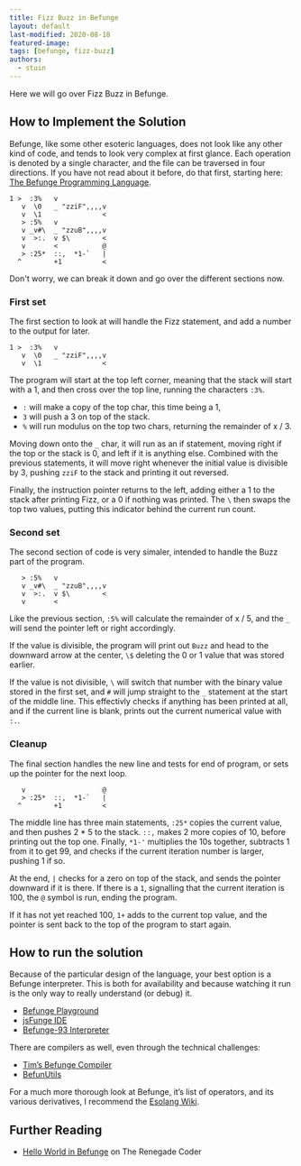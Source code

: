 ```yaml
---
title: Fizz Buzz in Befunge
layout: default
last-modified: 2020-08-18
featured-image:
tags: [befunge, fizz-buzz]
authors:
  - stuin
---
```


Here we will go over Fizz Buzz in Befunge.

## How to Implement the Solution

Befunge, like some other esoteric languages, does not look like any other kind of code, and tends to look very complex at first glance. Each operation is denoted by a single character, and the file can be traversed in four directions. If you have not read about it before, do that first, starting here: [The Befunge Programming Language][1].

```
1 >  :3%   v
   v  \0   _ "zziF",,,,v
   v  \1               <
   > :5%   v
   v _v#\  _ "zzuB",,,,v
   v  >:.  v $\        <
   v       <           @
   > :25*  ::,  *1-`   |
  ^        +1          <
```

Don't worry, we can break it down and go over the different sections now.

### First set

The first section to look at will handle the Fizz statement, and add a number to the output for later.

```
1 >  :3%   v
   v  \0   _ "zziF",,,,v
   v  \1               <
```

The program will start at the top left corner, meaning that the stack will start with a 1, and then cross over the top line, running the characters `:3%`.

- `:` will make a copy of the top char, this time being a 1,
- `3` will push a 3 on top of the stack.
- `%` will run modulus on the top two chars, returning the remainder of x / 3.

Moving down onto the `_` char, it will run as an if statement, moving right if the top or the stack is 0, and left if it is anything else. Combined with the previous statements, it will move right whenever the initial value is divisible by 3, pushing `zziF` to the stack and printing it out reversed.

Finally, the instruction pointer returns to the left, adding either a 1 to the stack after printing Fizz, or a 0 if nothing was printed. The `\` then swaps the top two values, putting this indicator behind the current run count.

### Second set

The second section of code is very simaler, intended to handle the Buzz part of the program.

```
   > :5%   v
   v _v#\  _ "zzuB",,,,v
   v  >:.  v $\        <
   v       <
```

Like the previous section, `:5%` will calculate the remainder of x / 5, and the `_` will send the pointer left or right accordingly.

If the value is divisible, the program will print out `Buzz` and head to the downward arrow at the center, `\$` deleting the 0 or 1 value that was stored earlier.

If the value is not divisible, `\` will switch that number with the binary value stored in the first set, and `#` will jump straight to the `_` statement at the start of the middle line. This effectivly checks if anything has been printed at all, and if the current line is blank, prints out the current numerical value with `:.`.

### Cleanup

The final section handles the new line and tests for end of program, or sets up the pointer for the next loop.

```
   v 				   @
   > :25*  ::,  *1-`   |
  ^        +1          <
```

The middle line has three main statements, `:25*` copies the current value, and then pushes 2 * 5 to the stack. `::,` makes 2 more copies of 10, before printing out the top one. Finally, `*1-'` multiplies the 10s together, subtracts 1 from it to get 99, and checks if the current iteration number is larger, pushing 1 if so.

At the end, `|` checks for a zero on top of the stack, and sends the pointer downward if it is there. If there is a `1`, signalling that the current iteration is 100, the `@` symbol is run, ending the program.

If it has not yet reached 100, `1+` adds to the current top value, and the pointer is sent back to the top of the program to start again.

## How to run the solution

Because of the particular design of the language, your best option is a Befunge interpreter. This is both for availability and because watching it run is the only way to really understand (or debug) it.

- [Befunge Playground][2]
- [jsFunge IDE][3]
- [Befunge-93 Interpreter][4]

There are compilers as well, even through the technical challenges:

- [Tim’s Befunge Compiler][5]
- [BefunUtils][6]

For a much more thorough look at Befunge, it’s list of operators, and its various derivatives, I recommend the [Esolang Wiki][7].

## Further Reading

- [Hello World in Befunge][1] on The Renegade Coder

[1]: https://sample-programs.therenegadecoder.com/languages/befunge/
[2]: https://www.bedroomlan.org/tools/befunge-playground/#prog=hello,mode=edit
[3]: https://befunge.flogisoft.com/
[4]: http://www.quirkster.com/iano/js/befunge.html
[5]: https://quadium.net/funge/tbc/
[6]: https://www.mikescher.de/programs/view/BefunUtils
[7]: https://esolangs.org/wiki/Befunge